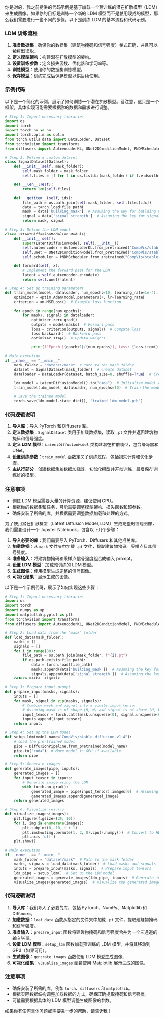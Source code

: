 你是对的，我之前提供的代码示例是基于加载一个预训练的潜在扩散模型（LDM）来生成图像。如果你的目标是训练一个新的 LDM 模型而不是使用现成的模型，那么我们需要进行一些不同的步骤。以下是训练 LDM 的基本流程和代码示例。

### LDM 训练流程

1. **准备数据集**：确保你的数据集（建筑物掩码和信号强度）格式正确，并且可以被模型读取。
2. **定义模型架构**：构建潜在扩散模型的架构。
3. **设置训练参数**：定义损失函数、优化器和学习率等。
4. **训练模型**：使用你的数据集训练模型。
5. **保存模型**：训练完成后保存模型以供后续使用。

### 示例代码

以下是一个简化的示例，展示了如何训练一个潜在扩散模型。请注意，这只是一个框架，具体实现可能需要根据你的数据和需求进行调整。

```python
# Step 1: Import necessary libraries
import os
import torch
import torch.nn as nn
import torch.optim as optim
from torch.utils.data import DataLoader, Dataset
from torchvision import transforms
from diffusers import AutoencoderKL, UNet2DConditionModel, PNDMScheduler

# Step 2: Define a custom dataset
class SignalDataset(Dataset):
    def __init__(self, mask_folder):
        self.mask_folder = mask_folder
        self.files = [f for f in os.listdir(mask_folder) if f.endswith('.pt')]

    def __len__(self):
        return len(self.files)

    def __getitem__(self, idx):
        file_path = os.path.join(self.mask_folder, self.files[idx])
        data = torch.load(file_path)
        mask = data['building_mask']  # Assuming the key for building mask
        signal = data['signal_strength']  # Assuming the key for signal strength
        return mask, signal

# Step 3: Define the LDM model
class LatentDiffusionModel(nn.Module):
    def __init__(self):
        super(LatentDiffusionModel, self).__init__()
        self.autoencoder = AutoencoderKL.from_pretrained("CompVis/stable-diffusion-v1-4")
        self.unet = UNet2DConditionModel.from_pretrained("CompVis/stable-diffusion-v1-4")
        self.scheduler = PNDMScheduler.from_pretrained("CompVis/stable-diffusion-v1-4")

    def forward(self, x):
        # Implement the forward pass for the LDM
        latent = self.autoencoder.encode(x)
        return self.unet(latent)

# Step 4: Set up training parameters
def train_model(model, dataloader, num_epochs=10, learning_rate=1e-4):
    optimizer = optim.Adam(model.parameters(), lr=learning_rate)
    criterion = nn.MSELoss()  # Example loss function

    for epoch in range(num_epochs):
        for masks, signals in dataloader:
            optimizer.zero_grad()
            outputs = model(masks)  # Forward pass
            loss = criterion(outputs, signals)  # Compute loss
            loss.backward()  # Backward pass
            optimizer.step()  # Update weights

            print(f"Epoch [{epoch+1}/{num_epochs}], Loss: {loss.item():.4f}")

# Main execution
if __name__ == "__main__":
    mask_folder = "dataset/mask"  # Path to the mask folder
    dataset = SignalDataset(mask_folder)  # Create dataset
    dataloader = DataLoader(dataset, batch_size=8, shuffle=True)  # Create dataloader

    ldm_model = LatentDiffusionModel().to("cuda")  # Initialize model and move to GPU
    train_model(ldm_model, dataloader, num_epochs=10)  # Train the model

    # Save the trained model
    torch.save(ldm_model.state_dict(), "trained_ldm_model.pth")
```

### 代码逻辑说明

1. **导入库**：导入 PyTorch 和 Diffusers 库。
2. **定义数据集**：`SignalDataset` 类用于加载数据集，读取 `.pt` 文件并返回建筑物掩码和信号强度。
3. **定义 LDM 模型**：`LatentDiffusionModel` 类构建潜在扩散模型，包含编码器和 UNet。
4. **设置训练参数**：`train_model` 函数定义了训练过程，包括损失计算和优化步骤。
5. **主执行部分**：创建数据集和数据加载器，初始化模型并开始训练，最后保存训练好的模型。

### 注意事项
- 训练 LDM 模型需要大量的计算资源，建议使用 GPU。
- 根据你的数据集和任务，可能需要调整模型架构、损失函数和超参数。
- 确保安装了所需的库，并根据需要调整数据加载和处理的方式。

为了使用潜在扩散模型（Latent Diffusion Model, LDM）生成完整的信号图像，我们需要设计一个 Jupyter Notebook，包含以下几个步骤：

1. **导入必要的库**：我们需要导入 PyTorch、Diffusers 和其他相关库。
2. **加载数据**：从 `mask` 文件夹中加载 `.pt` 文件，提取建筑物掩码、采样点及其信号强度。
3. **准备输入**：将建筑物掩码和采样点信号强度组合成输入 prompt。
4. **设置 LDM 模型**：加载预训练的 LDM 模型。
5. **生成图像**：使用模型生成完整的信号图像。
6. **可视化结果**：展示生成的图像。

以下是一个示例代码，展示了如何实现这些步骤：

```python
# Step 1: Import necessary libraries
import os
import torch
import numpy as np
import matplotlib.pyplot as plt
from torchvision import transforms
from diffusers import AutoencoderKL, UNet2DConditionModel, PNDMScheduler, DiffusionPipeline

# Step 2: Load data from the 'mask' folder
def load_data(mask_folder):
    masks = []
    signals = []
    for i in range(80):
        file_path = os.path.join(mask_folder, f"{i}.pt")
        if os.path.exists(file_path):
            data = torch.load(file_path)
            masks.append(data['building_mask'])  # Assuming the key for building mask
            signals.append(data['signal_strength'])  # Assuming the key for signal strength
    return masks, signals

# Step 3: Prepare input prompt
def prepare_input(masks, signals):
    inputs = []
    for mask, signal in zip(masks, signals):
        # Combine mask and signal into a single input tensor
        # Assuming mask is of shape (H, W) and signal is of shape (H, W)
        input_tensor = torch.cat((mask.unsqueeze(0), signal.unsqueeze(0)), dim=0)  # Shape: (3, H, W)
        inputs.append(input_tensor)
    return inputs

# Step 4: Set up the LDM model
def setup_ldm(model_name="CompVis/stable-diffusion-v1-4"):
    # Load the pre-trained model
    pipe = DiffusionPipeline.from_pretrained(model_name)
    pipe.to("cuda")  # Move model to GPU if available
    return pipe

# Step 5: Generate images
def generate_images(pipe, inputs):
    generated_images = []
    for input_tensor in inputs:
        # Generate image using the LDM
        with torch.no_grad():
            generated_image = pipe(input_tensor).images[0]  # Assuming the output is in the first index
            generated_images.append(generated_image)
    return generated_images

# Step 6: Visualize results
def visualize_images(images):
    plt.figure(figsize=(20, 10))
    for i, img in enumerate(images):
        plt.subplot(8, 10, i + 1)
        plt.imshow(img.permute(1, 2, 0).cpu().numpy())  # Convert to HWC format for visualization
        plt.axis('off')
    plt.show()

# Main execution
if __name__ == "__main__":
    mask_folder = "dataset/mask"  # Path to the mask folder
    masks, signals = load_data(mask_folder)  # Load masks and signals
    inputs = prepare_input(masks, signals)  # Prepare input tensors
    ldm_pipe = setup_ldm()  # Set up the LDM model
    generated_images = generate_images(ldm_pipe, inputs)  # Generate images
    visualize_images(generated_images)  # Visualize the generated images
```

### 代码逻辑说明

1. **导入库**：我们导入了必要的库，包括 PyTorch、NumPy、Matplotlib 和 Diffusers。
2. **加载数据**：`load_data` 函数从指定的文件夹中加载 `.pt` 文件，提取建筑物掩码和信号强度。
3. **准备输入**：`prepare_input` 函数将建筑物掩码和信号强度合并为一个三通道的输入张量。
4. **设置 LDM 模型**：`setup_ldm` 函数加载预训练的 LDM 模型，并将其移动到 GPU（如果可用）。
5. **生成图像**：`generate_images` 函数使用 LDM 模型生成图像。
6. **可视化结果**：`visualize_images` 函数使用 Matplotlib 展示生成的图像。

### 注意事项
- 确保安装了所需的库，例如 `torch`、`diffusers` 和 `matplotlib`。
- 根据实际数据结构调整加载数据的方式，确保正确提取掩码和信号强度。
- 可能需要根据具体的 LDM 模型调整生成图像的参数。

如果你有任何具体问题或需要进一步的帮助，请告诉我！

